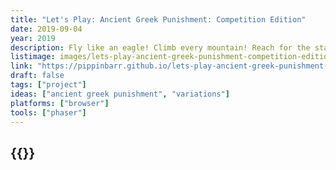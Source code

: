 ```yaml
---
title: "Let's Play: Ancient Greek Punishment: Competition Edition"
date: 2019-09-04
year: 2019
description: Fly like an eagle! Climb every mountain! Reach for the stars! I mean apple! Empty your opponent’s bathtub just before they get in!
listimage: images/lets-play-ancient-greek-punishment-competition-edition-icon.png
link: "https://pippinbarr.github.io/lets-play-ancient-greek-punishment-competition-edition/info/"
draft: false
tags: ["project"]
ideas: ["ancient greek punishment", "variations"]
platforms: ["browser"]
tools: ["phaser"]
---
```


## {{<param title >}}

